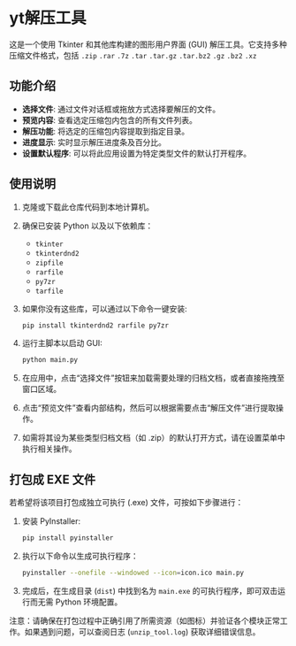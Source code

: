 # yt解压工具

这是一个使用 Tkinter 和其他库构建的图形用户界面 (GUI) 解压工具。它支持多种压缩文件格式，包括 `.zip` `.rar` `.7z` `.tar` `.tar.gz` `.tar.bz2` `.gz` `.bz2` `.xz`

## 功能介绍

- **选择文件**: 通过文件对话框或拖放方式选择要解压的文件。
- **预览内容**: 查看选定压缩包内包含的所有文件列表。
- **解压功能**: 将选定的压缩包内容提取到指定目录。
- **进度显示**: 实时显示解压进度条及百分比。
- **设置默认程序**: 可以将此应用设置为特定类型文件的默认打开程序。

## 使用说明

1. 克隆或下载此仓库代码到本地计算机。
2. 确保已安装 Python 以及以下依赖库：
   - `tkinter`
   - `tkinterdnd2`
   - `zipfile`
   - `rarfile`
   - `py7zr`
   - `tarfile`

3. 如果你没有这些库，可以通过以下命令一键安装:
    ```bash
    pip install tkinterdnd2 rarfile py7zr
    ```


3. 运行主脚本以启动 GUI:
    ```bash
    python main.py
    ```

4. 在应用中，点击“选择文件”按钮来加载需要处理的归档文档，或者直接拖拽至窗口区域。

5. 点击“预览文件”查看内部结构，然后可以根据需要点击“解压文件”进行提取操作。

6. 如需将其设为某些类型归档文档（如 .zip）的默认打开方式，请在设置菜单中执行相关操作。

## 打包成 EXE 文件

若希望将该项目打包成独立可执行 (.exe) 文件，可按如下步骤进行：

1. 安装 PyInstaller:
    ```bash
    pip install pyinstaller
    ```

2. 执行以下命令以生成可执行程序：
    ```bash
    pyinstaller --onefile --windowed --icon=icon.ico main.py
    ```
   
3. 完成后，在生成目录 (`dist`) 中找到名为 `main.exe` 的可执行程序，即可双击运行而无需 Python 环境配置。

注意：请确保在打包过程中正确引用了所需资源（如图标）并验证各个模块正常工作。如果遇到问题，可以查阅日志 (`unzip_tool.log`) 获取详细错误信息。
